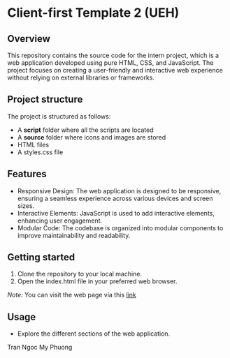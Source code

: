 # Client-first Template 2 (UEH)
## Overview
This repository contains the source code for the intern project, which is a web application developed using pure HTML, CSS, and JavaScript. The project focuses on creating a user-friendly and interactive web experience without relying on external libraries or frameworks.

## Project structure
The project is structured as follows:
- A <strong>script</strong> folder where all the scripts are located
- A <strong>source</strong> folder where icons and images are stored
- HTML files
- A styles.css file

## Features
- Responsive Design: The web application is designed to be responsive, ensuring a seamless experience across various devices and screen sizes.
- Interactive Elements: JavaScript is used to add interactive elements, enhancing user engagement.
- Modular Code: The codebase is organized into modular components to improve maintainability and readability.

## Getting started
1. Clone the repository to your local machine.
2. Open the index.html file in your preferred web browser.

*Note:* You can visit the web page via this [link](https://myphuong92.github.io/InternProject-1/)
## Usage
- Explore the different sections of the web application.

Tran Ngoc My Phuong
